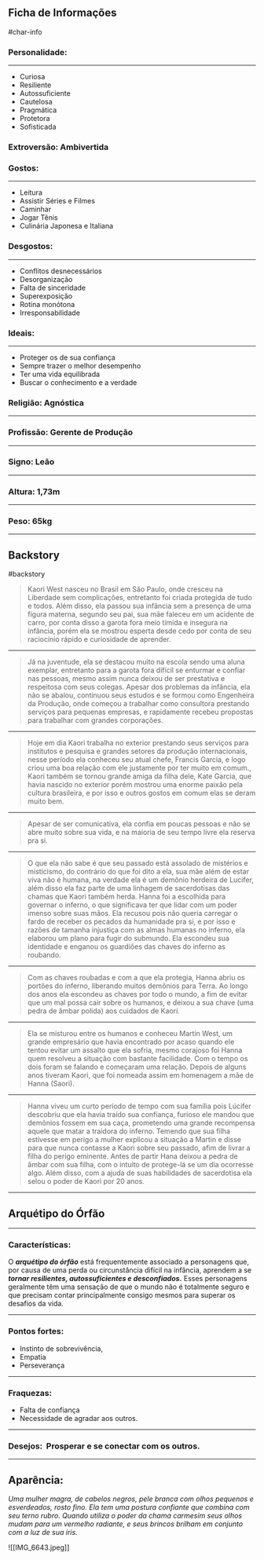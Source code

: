 ##  Ficha de Informações
#char-info
### **Personalidade:** 
--- 
* Curiosa 
* Resiliente 
* Autossuficiente 
* Cautelosa 
* Pragmática 
* Protetora 
* Sofisticada 
### **Extroversão:** Ambivertida

### **Gostos:** 
--- 
* Leitura
* Assistir Séries e Filmes 
* Caminhar 
* Jogar Tênis 
* Culinária Japonesa e Italiana

### **Desgostos:** 
---
* Conflitos desnecessários 
* Desorganização 
* Falta de sinceridade 
* Superexposição 
* Rotina monótona 
* Irresponsabilidade

### **Ideais:** 
---
* Proteger os de sua confiança
* Sempre trazer o melhor desempenho
* Ter uma vida equilibrada
* Buscar o conhecimento e a verdade

### **Religião:** Agnóstica
---
### **Profissão:** Gerente de Produção 
---

### **Signo:** Leão
---

### **Altura:** 1,73m
---

### **Peso:** 65kg

---
## Backstory
#backstory
> Kaori West nasceu no Brasil em São Paulo, onde cresceu na Liberdade sem complicações, entretanto foi criada protegida de tudo e todos. Além disso, ela passou sua infância sem a presença de uma figura materna, segundo seu pai, sua mãe faleceu em um acidente de carro, por conta disso a garota fora meio tímida e insegura na infância,  porém ela se mostrou esperta desde cedo por conta de seu raciocínio rápido e curiosidade de aprender.
---
> Já na juventude, ela se destacou muito na escola sendo uma aluna exemplar, entretanto para a garota fora difícil se enturmar e confiar nas pessoas, mesmo assim nunca deixou de ser prestativa e respeitosa com seus colegas. Apesar dos problemas da infância, ela não se abalou, continuou seus estudos e se formou como Engenheira da Produção, onde começou a trabalhar como consultora prestando serviços para pequenas empresas, e rapidamente recebeu propostas para trabalhar com grandes corporações.
--- 
> Hoje em dia Kaori trabalha no exterior prestando seus serviços para institutos e pesquisa e grandes setores da produção internacionais, nesse período ela conheceu seu atual chefe, Francis Garcia, e logo criou uma boa relação com ele justamente por ter muito em comum., Kaori também se tornou grande amiga da filha dele, Kate Garcia, que havia nascido no exterior porém mostrou uma enorme paixão pela cultura brasileira, e por isso e outros gostos em comum elas se deram muito bem.
--- 
> Apesar de ser comunicativa, ela confia em poucas pessoas e não se abre muito sobre sua vida, e na maioria de seu tempo livre ela reserva pra si.
--- 
> O que ela não sabe é que seu passado está assolado de mistérios e misticismo, do contrário do que foi dito a ela, sua mãe além de estar viva não é humana, na verdade ela é um demônio herdeira de Lucifer, além disso ela faz parte de uma linhagem de sacerdotisas das chamas que Kaori também herda. Hanna foi a escolhida para governar o inferno, o que significava ter que lidar com um poder imenso sobre suas mãos. Ela recusou pois não queria carregar o fardo de receber os pecados da humanidade pra si, e por isso e razões de tamanha injustiça com as almas humanas no inferno, ela elaborou um plano para fugir do submundo. Ela escondeu sua identidade e enganou os guardiões das chaves do inferno as roubando.
---
> Com as chaves roubadas e com a que ela protegia, Hanna abriu os portões do inferno, liberando muitos demônios para Terra. Ao longo dos anos ela escondeu as chaves por todo o mundo, a fim de evitar que um mal possa cair sobre os humanos, e deixou a sua chave (uma pedra de âmbar polida) aos cuidados de Kaori.
---
> Ela se misturou entre os humanos e conheceu Martin West, um grande empresário que havia encontrado por acaso quando ele tentou evitar um assalto que ela sofria, mesmo corajoso foi Hanna quem resolveu a situação com bastante facilidade. Com o tempo os dois foram se falando e começaram uma relação. Depois de alguns anos tiveram Kaori, que foi nomeada assim em homenagem a mãe de Hanna (Saori).
---
> Hanna viveu um curto período de tempo com sua família pois Lúcifer descobriu que ela havia traído sua confiança, furioso ele mandou que demônios fossem em sua caça, prometendo uma grande recompensa aquele que matar a traidora do inferno. Temendo que sua filha estivesse em perigo a mulher explicou a situação a Martin e disse para que nunca contasse a Kaori sobre seu passado, afim de livrar a filha do perigo eminente. Antes de partir Hana deixou a pedra de âmbar com sua filha, com o intuito de protege-lá se um dia ocorresse algo. Além disso, com a ajuda de suas habilidades de sacerdotisa ela selou o poder de Kaori por 20 anos.


---
## Arquétipo do Órfão
--- 
### **Características:**

O ***arquétipo do órfão*** está frequentemente associado a personagens que, por causa de uma perda ou circunstância difícil na infância, aprendem a se ***tornar resilientes, autossuficientes e desconfiados*.** Esses personagens geralmente têm uma sensação de que o mundo não é totalmente seguro e que precisam contar principalmente consigo mesmos para superar os desafios da vida.

--- 
### **Pontos fortes:** 

* Instinto de sobrevivência,
* Empatia 
* Perseverança 
--- 
### **Fraquezas:** 

* Falta de confiança 
* Necessidade de agradar aos outros.
--- 
### **Desejos:**  Prosperar e se conectar com os outros.


---
## Aparência:

*Uma mulher magra, de cabelos negros, pele branca com olhos pequenos e esverdeados, rosto fino. Ela tem uma postura confiante que combina com seu terno rubro. Quando utiliza o poder da chama carmesim seus olhos mudam para um vermelho radiante, e seus brincos brilham em conjunto com a luz de sua íris.*


![[IMG_6643.jpeg]]






